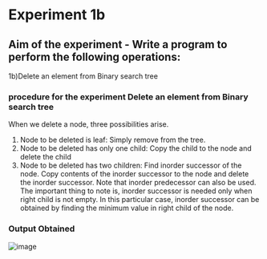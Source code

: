 #   Experiment 1b
## Aim of the experiment - Write a program to perform the following operations:
1b)Delete an element from Binary search tree


###  procedure for the experiment Delete an element from Binary search tree

When we delete a node, three possibilities arise. 
1) Node to be deleted is leaf: Simply remove from the tree. 
2) Node to be deleted has only one child: Copy the child to the node and delete the child 
3) Node to be deleted has two children: 
Find inorder successor of the node. 
Copy contents of the inorder successor to the node and delete the inorder successor. 
Note that inorder predecessor can also be used. 
The important thing to note is, inorder successor is needed only when right child is not empty. In this particular case, inorder successor can be obtained by finding the minimum value in right child of the node.


 


### Output Obtained
![image](https://user-images.githubusercontent.com/77834002/107022951-fcaab500-67cb-11eb-860c-e47a0c644a93.png)


